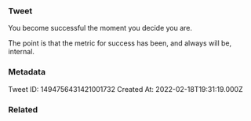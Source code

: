 ### Tweet
You become successful the moment you decide you are.

The point is that the metric for success has been, and always will be, internal.

### Metadata
Tweet ID: 1494756431421001732
Created At: 2022-02-18T19:31:19.000Z

### Related

